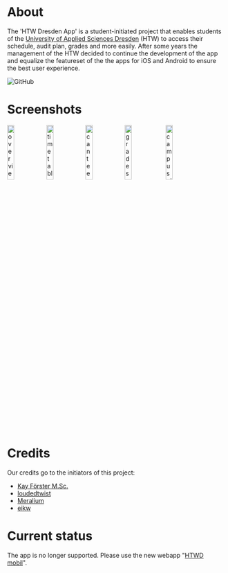 # About
The 'HTW Dresden App' is a student-initiated project that enables students of the [University of Applied Sciences Dresden](https://www.htw-dresden.de/) (HTW) to access their schedule, audit plan, grades and more easily. After some years the management of the HTW decided to continue the development of the app and equalize the featureset of the the apps for iOS and Android to ensure the best user experience.

![GitHub](https://img.shields.io/github/license/HTWDD/HTWDresden-iOS)

# Screenshots
<img src="Screenshots/Screenshot_Übersicht.png" alt="overview" width="18%"/><img src="Screenshots/Screenshot_Stundenplan.png" alt="timetable" width="18%"/><img src="Screenshots/Screenshot_Mensa.png" alt="canteen" width="18%"/><img src="Screenshots/Screenshot_Noten.png" alt="grades" width="18%"/> 
<img src="Screenshots/Screenshot_Campusplan.png" alt="campus plan" width="18%"/>

# Credits
Our credits go to the initiators of this project:
* [Kay Förster M.Sc.](https://github.com/FestPlatin)
* [loudedtwist](https://github.com/loudedtwist)
* [Meralium](https://github.com/Meralium)
* [eikw](https://github.com/eikw)

# Current status
The app is no longer supported. Please use the new webapp "[HTWD mobil](https://mobil.htw-dresden.de/)".
